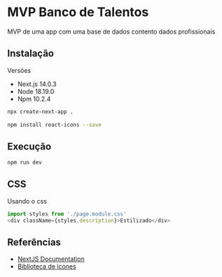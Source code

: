 # MVP Banco de Talentos

MVP de uma app com uma base de dados contento dados profissionais

## Instalação

Versões

- Next.js 14.0.3
- Node 18.19.0
- Npm 10.2.4

```bash
npx create-next-app .
 
npm install react-icons --save
```

## Execução

```bash
npm run dev
```

## CSS

Usando o css

```javascript
import styles from './page.module.css'
<div className={styles.description}>Estilizado</div>
```

## Referências

- [NextJS Documentation](https://nextjs.org/docs)
- [Biblioteca de icones](https://react-icons.github.io/react-icons/icons/ai/)
